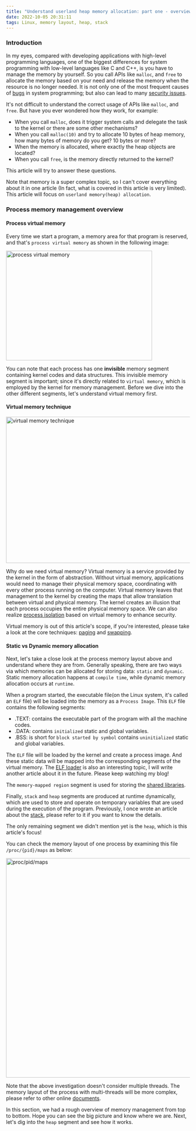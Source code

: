```yaml
---
title: "Understand userland heap memory allocation: part one - overview"
date: 2022-10-05 20:31:11
tags: Linux, memory layout, heap, stack
---
```


### Introduction

In my eyes, compared with developing applications with high-level programming languages, one of the biggest differences for system programming with low-level languages like C and C++, is you have to manage the memory by yourself. So you call APIs like `malloc`, and `free` to allocate the memory based on your need and release the memory when the resource is no longer needed. It is not only one of the most frequent causes of [bugs](https://developers.redhat.com/articles/2021/11/01/debug-memory-errors-valgrind-and-gdb) in system programming; but also can lead to many [security issues](https://en.wikipedia.org/wiki/Memory_safety). 

It's not difficult to understand the correct usage of APIs like `malloc`, and `free`. But have you ever wondered how they work, for example: 

- When you call `malloc`, does it trigger system calls and delegate the task to the kernel or there are some other mechanisms? 
- When you call `malloc(10)` and try to allocate 10 bytes of heap memory, how many bytes of memory do you get? 10 bytes or more?
- When the memory is allocated, where exactly the heap objects are located?
- When you call `free`, is the memory directly returned to the kernel? 

This article will try to answer these questions. 

Note that memory is a super complex topic, so I can't cover everything about it in one article (In fact, what is covered in this article is very limited). This article will focus on `userland memory(heap) allocation`. 

### Process memory management overview

#### Process virtual memory

Every time we start a program, a memory area for that program is reserved, and that's `process virtual memory` as shown in the following image: 

<img src="/images/process-memory-address.png" title="process virtual memory" width="400px" height="300px">

You can note that each process has one **invisible** memory segment containing kernel codes and data structures. This invisible memory segment is important; since it's directly related to `virtual memory`, which is employed by the kernel for memory management. Before we dive into the other different segments, let's understand virtual memory first. 

#### Virtual memory technique

<img src="/images/virtual-memory-technique.png" title="virtual memory technique" width="600px" height="400px">

Why do we need virtual memory? Virtual memory is a service provided by the kernel in the form of abstraction. Without virtual memory, applications would need to manage their physical memory space, coordinating with every other process running on the computer. Virtual memory leaves that management to the kernel by creating the maps that allow translation between virtual and physical memory.  The kernel creates an illusion that each process occupies the entire physical memory space. We can also realize [process isolation](https://en.wikipedia.org/wiki/Process_isolation) based on virtual memory to enhance security. 

Virtual memory is out of this article's scope, if you're interested, please take a look at the core techniques: [paging](https://en.wikipedia.org/wiki/Memory_paging) and [swapping](https://linuxhint.com/linux-memory-management-swap-space/). 

#### Static vs Dynamic memory allocation

Next, let's take a close look at the process memory layout above and understand where they are from. Generally speaking, there are two ways via which memories can be allocated for storing data: `static` and `dynamic`. Static memory allocation happens at `compile time`, while dynamic memory allocation occurs at `runtime`. 

When a program started, the executable file(on the Linux system, it's called an `ELF` file) will be loaded into the memory as a `Process Image`. This `ELF` file contains the following segments:
- .TEXT: contains the executable part of the program with all the machine codes.
- .DATA: contains `initialized` static and global variables. 
- .BSS: is short for `block started by symbol` contains `uninitialized` static and global variables. 

The `ELF` file will be loaded by the kernel and create a process image. And these static data will be mapped into the corresponding segments of the virtual memory. The [ELF loader](https://www.linuxjournal.com/article/1060) is also an interesting topic, I will write another article about it in the future. Please keep watching my blog!

The `memory-mapped region` segment is used for storing the [shared libraries](https://organicprogrammer.com/2019/08/25/how-to-write-linux-c-program-with-external-library/). 

Finally, `stack` and `heap` segments are produced at runtime dynamically, which are used to store and operate on temporary variables that are used during the execution of the program. Previously, I once wrote an article about the [stack](https://organicprogrammer.com/2020/08/19/stack-frame/), please refer to it if you want to know the details.

The only remaining segment we didn't mention yet is the `heap`, which is this article's focus! 

You can check the memory layout of one process by examining this file `/proc/{pid}/maps` as below: 

<img src="/images/maps-capture.png" title="proc/pid/maps" width="800px" height="600px">

Note that the above investigation doesn't consider multiple threads. The memory layout of the process with multi-threads will be more complex, please refer to other online [documents](https://azeria-labs.com/heap-exploitation-part-2-glibc-heap-free-bins/).

In this section, we had a rough overview of memory management from top to bottom. Hope you can see the big picture and know where we are. Next, let's dig into the `heap` segment and see how it works. 